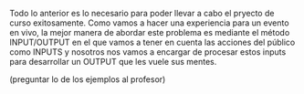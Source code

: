 Todo lo anterior es lo necesario para poder llevar a cabo el pryecto de curso exitosamente. Como vamos a hacer una experiencia para un evento en vivo, la mejor manera de abordar este problema es mediante el método INPUT/OUTPUT en el que vamos a tener en cuenta las acciones del público como INPUTS y nosotros nos vamos a encargar de procesar estos inputs para desarrollar un OUTPUT que les vuele sus mentes.

(preguntar lo de los ejemplos al profesor)


